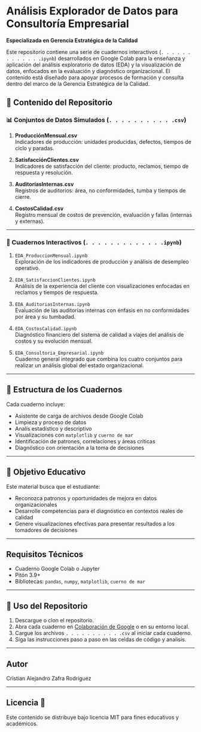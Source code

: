 # Análisis Explorador de Datos para Consultoría Empresarial 
**Especializada en Gerencia Estratégica de la Calidad**

Este repositorio contiene una serie de cuadernos interactivos (`. . . . . . . . . . . . .ipynb`) desarrollados en Google Colab para la enseñanza y aplicación del análisis exploratorio de datos (EDA) y la visualización de datos, enfocados en la evaluación y diagnóstico organizacional. El contenido está diseñado para apoyar procesos de formación y consulta dentro del marco de la Gerencia Estratégica de la Calidad.

## 📁 Contenido del Repositorio

### 📊 Conjuntos de Datos Simulados (`. . . . . . . . . . .csv`)
1. **ProducciónMensual.csv**  
 Indicadores de producción: unidades producidas, defectos, tiempos de ciclo y paradas.

2. **SatisfacciónClientes.csv**  
 Indicadores de satisfacción del cliente: producto, reclamos, tiempo de respuesta y resolución.

3. **AuditoríasInternas.csv**  
 Registros de auditorios: área, no conformidades, tumba y tiempos de cierre.

4. **CostosCalidad.csv**  
 Registro mensual de costos de prevención, evaluación y fallas (internas y externas).

---

### 📓 Cuadernos Interactivos (`. . . . . . . . . . . . .ipynb`)
1. `EDA_ProduccionMensual.ipynb`  
 Exploración de los indicadores de producción y análisis de desempleo operativo.

2. `EDA_SatisfaccionClientes.ipynb`  
 Análisis de la experiencia del cliente con visualizaciones enfocadas en reclamos y tiempos de respuesta.

3. `EDA_AuditoriasInternas.ipynb`  
 Evaluación de las auditorías internas con énfasis en no conformidades por área y su tumbadad.

4. `EDA_CostosCalidad.ipynb`  
 Diagnóstico financiero del sistema de calidad a viajes del análisis de costos y su evolución mensual.

5. `EDA_Consultoria_Empresarial.ipynb`  
 Cuaderno general integrado que combina los cuatro conjuntos para realizar un análisis global del estado organizacional.

---

## 🧭 Estructura de los Cuadernos
Cada cuaderno incluye:
- Asistente de carga de archivos desde Google Colab
- Limpieza y proceso de datos
- Analís estadístico y descriptivo
- Visualizaciones con `matplotlib` y `cuerno de mar`
- Identificación de patrones, correlaciones y áreas críticas
- Diagnóstico con orientación a la toma de decisiones

---

## 🎯 Objetivo Educativo
Este material busca que el estudiante:
- Reconozca patronos y oportunidades de mejora en datos organizacionales
- Desarrolle competencias para el diagnóstico en contextos reales de calidad
- Genere visualizaciones efectivas para presentar resultados a los tomadores de decisiones

---

## Requisitos Técnicos
- Cuaderno Google Colab o Jupyter
- Pitón 3.9+
- Bibliotecas: `pandas`, `numpy`, `matplotlib`, `cuerno de mar`

---

## 📌 Uso del Repositorio
1. Descargue o clon el repositorio.
2. Abra cada cuaderno en [Colaboración de Google](https://colab.research.google.com/) o en su entorno local.
3. Cargue los archivos `. . . . . . . . . . .csv` al iniciar cada cuaderno.
4. Siga las instrucciones paso a paso en las celdas de código y analisis.

---

## Autor 
Cristian Alejandro Zafra Rodríguez 

---

## Licencia 📄
Este contenido se distribuye bajo licencia MIT para fines educativos y académicos.

